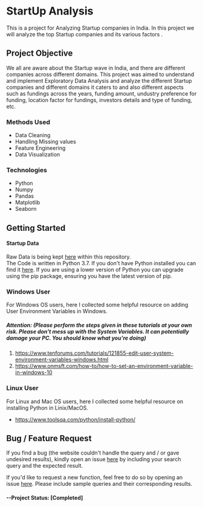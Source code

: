 # StartUp Analysis
This is a project for Analyzing Startup companies in India. In this project we will analyze the top Startup companies and its various factors .

## Project Objective
We all are aware about the Startup wave in India, and there are different companies across different domains. This project was aimed to understand and implement Exploratory Data Analysis and analyze the different Startup companies and different domains it caters to and also different aspects such as fundings across the years, funding amount, undustry preference for funding, location factor for fundings, investors details and type of funding, etc.

### Methods Used
* Data Cleaning
* Handling Missing values
* Feature Engineering
* Data Visualization
### Technologies
* Python
* Numpy
* Pandas
* Matplotlib
* Seaborn

## Getting Started
#### Startup Data
Raw Data is being kept [here](https://github.com/brianlobo394/StartUp_Analysis/blob/master/startup_funding.csv) within this repository.\
The Code is written in Python 3.7. If you don't have Python installed you can find it [here](https://www.python.org/downloads/). If you are using a lower version of Python you can upgrade using the pip package, ensuring you have the latest version of pip.

### **Windows User**
For Windows OS users, here I collected some helpful resource on adding User Environment Variables in Windows.

##### **Attention**: (*Please perform the steps given in these tutorials at your own risk. Please don't mess up with the System Variables. It can potentially damage your PC. You should know what you're doing*)

1. https://www.tenforums.com/tutorials/121855-edit-user-system-environment-variables-windows.html
2. https://www.onmsft.com/how-to/how-to-set-an-environment-variable-in-windows-10


### **Linux User**
For Linux and Mac OS users, here I collected some helpful resource on installing Python in Linix/MacOS.
* https://www.toolsqa.com/python/install-python/

## Bug / Feature Request
If you find a bug (the website couldn't handle the query and / or gave undesired results), kindly open an issue [here](https://github.com/brianlobo394/StartUp_Analysis/issues/new) by including your search query and the expected result.

If you'd like to request a new function, feel free to do so by opening an issue [here](https://github.com/brianlobo394/StartUp_Analysis/issues/new). Please include sample queries and their corresponding results.

#### --Project Status: [Completed]


